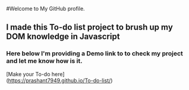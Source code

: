 #Welcome to My GitHub profile.
## I made this To-do list project to brush up my DOM knowledge in Javascript
### Here below I'm providing a Demo link to to check my project and let me know how is it.
[Make your To-do here]<br/>(https://prashant7949.github.io/To-do-list/)
